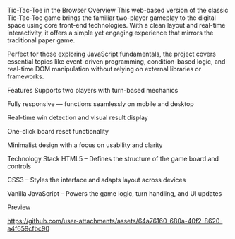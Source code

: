 Tic-Tac-Toe in the Browser
Overview
This web-based version of the classic Tic-Tac-Toe game brings the familiar two-player gameplay to the digital space using core front-end technologies. With a clean layout and real-time interactivity, it offers a simple yet engaging experience that mirrors the traditional paper game.

Perfect for those exploring JavaScript fundamentals, the project covers essential topics like event-driven programming, condition-based logic, and real-time DOM manipulation without relying on external libraries or frameworks.

Features
Supports two players with turn-based mechanics

Fully responsive — functions seamlessly on mobile and desktop

Real-time win detection and visual result display

One-click board reset functionality

Minimalist design with a focus on usability and clarity

Technology Stack
HTML5 – Defines the structure of the game board and controls

CSS3 – Styles the interface and adapts layout across devices

Vanilla JavaScript – Powers the game logic, turn handling, and UI updates

Preview



https://github.com/user-attachments/assets/64a76160-680a-40f2-8620-a4f659cfbc90


